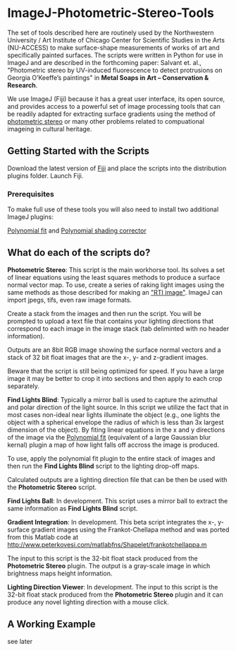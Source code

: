 # ImageJ-Photometric-Stereo-Tools
The set of tools described here are routinely used by the Northwestern University / Art Institute of Chicago Center for Scientific Studies in the Arts (NU-ACCESS) to make surface-shape measurements of works of art and specifically painted surfaces. The scripts were written in Python for use in ImageJ and are described in the forthcoming paper: Salvant et. al., "Photometric stereo by UV-induced fluorescence to detect protrusions on Georgia O’Keeffe’s paintings" in **Metal Soaps in Art – Conservation & Research**.

We use ImageJ (Fiji) because it has a great user interface, its open source, and provides access to a powerful set of image processing tools that can be readily adapted for extracting surface gradients using the method of [photometric stereo](https://en.wikipedia.org/wiki/Photometric_stereo) or many other problems related to compuational imageing in cultural heritage. 

## Getting Started with the Scripts

Download the latest version of [Fiji](https://fiji.sc) and place the scripts into the distribution plugins folder. Launch Fiji.

### Prerequisites

To make full use of these tools you will also need to install two additional ImageJ plugins:

[Polynomial fit](https://imagej.nih.gov/ij/plugins/polynomial-fit/index.html) and [Polynomial shading corrector](http://www.optinav.info/Polynomial_Shading_Corrector.htm)

## What do each of the scripts do?

**Photometric Stereo**: This script is the main workhorse tool. Its solves a set of linear equations using the least squares methods to produce a surface normal vector map. To use, create a series of raking light images using the same methods as those described for making an ["RTI image"]( http://culturalheritageimaging.org/Technologies/RTI/). ImageJ can import jpegs, tifs, even raw image formats.

Create a stack from the images and then run the script. You will be prompted to upload a text file that contains your lighting directions that correspond to each image in the image stack (tab deliminted with no header information).

Outputs are an 8bit RGB image showing the surface normal vectors and a stack of 32 bit float images that are the x-, y- and z-gradient images.

Beware that the script is still being optimized for speed. If you have a large image it may be better to crop it into sections and then apply to each crop separately.

**Find Lights Blind**: Typically a mirror ball is used to capture the azimuthal and polar direction of the light source. In this script we utilize the fact that in most cases non-ideal near lights illuminate the object (e.g., one lights the object with a spherical envelope the radius of which is less than 3x largest dimension of the object). By fiting linear equations in the x and y directions of the image via the [Polynomial fit](https://imagej.nih.gov/ij/plugins/polynomial-fit/index.html) (equivalent of a large Gaussian blur kernal) plugin a map of how light falls off accross the image is produced. 

To use, apply the polynomial fit plugin to the entire stack of images and then run the **Find Lights Blind** script to the lighting drop-off maps. 

Calculated outputs are a lighting direction file that can be then be used with the **Photometric Stereo** script.

**Find Lights Ball**: In development. This script uses a mirror ball to extract the same information as **Find Lights Blind** script.

**Gradient Integration**: In development. This beta script integrates the x-, y- surface gradient images using the Frankot-Chellapa method and was ported from this Matlab code at http://www.peterkovesi.com/matlabfns/Shapelet/frankotchellappa.m

The input to this script is the 32-bit float stack produced from the **Photometric Stereo** plugin. The output is a gray-scale image in which brightness maps height information. 

**Lighting Direction Viewer**: In development. The input to this script is the 32-bit float stack produced from the **Photometric Stereo** plugin and it can produce any novel lighting direction with a mouse click. 

## A Working Example

see later

